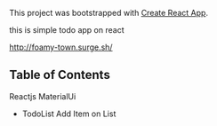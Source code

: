 This project was bootstrapped with [Create React App](https://github.com/facebookincubator/create-react-app).

this is simple todo app on react

http://foamy-town.surge.sh/

## Table of Contents
  Reactjs 
  MaterialUi

- TodoList
   Add Item on List 
